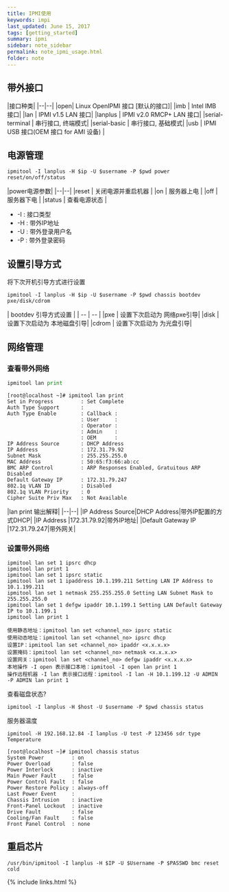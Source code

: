 ```yaml
---
title: IPMI使用
keywords: impi 
last_updated: June 15, 2017
tags: [getting_started]
summary: ipmi 
sidebar: note_sidebar
permalink: note_ipmi_usage.html
folder: note 
---
```


## 带外接口

|接口种类|
|--|--|
|open|          Linux OpenIPMI 接口 [默认的接口]|
|imb |          Intel IMB 接口|
|lan |           IPMI v1.5 LAN 接口|
|lanplus   |    IPMI v2.0 RMCP+ LAN 接口|
|serial-terminal  |  串行接口, 终端模式|
|serial-basic     |  串行接口, 基础模式|
|usb       |    IPMI USB 接口(OEM 接口 for AMI 设备) |

## 电源管理


```
ipmitool -I lanplus -H $ip -U $username -P $pwd power reset/on/off/status
```

|power电源参数|
|--|--|
|reset | 关闭电源并重启机器 |
|on | 服务器上电 |
|off | 服务器下电 |
|status | 查看电源状态 |

* -I : 接口类型
* -H : 带外IP地址
* -U : 带外登录用户名
* -P : 带外登录密码

##  设置引导方式

将下次开机引导方式进行设置

```
ipmitool -I lanplus -H $ip -U $username -P $pwd chassis bootdev pxe/disk/cdrom
```

| bootdev 引导方式设置 |
| -- | -- |
|pxe | 设置下次启动为 网络pxe引导|
|disk | 设置下次启动为 本地磁盘引导|
|cdrom | 设置下次启动为 为光盘引导|


## 网络管理

### 查看带外网络

```python
ipmitool lan print
```

```
[root@localhost ~]# ipmitool lan print
Set in Progress         : Set Complete
Auth Type Support       : 
Auth Type Enable        : Callback : 
                        : User     : 
                        : Operator : 
                        : Admin    : 
                        : OEM      : 
IP Address Source       : DHCP Address
IP Address              : 172.31.79.92
Subnet Mask             : 255.255.255.0
MAC Address             : 50:65:f3:66:ab:cc
BMC ARP Control         : ARP Responses Enabled, Gratuitous ARP Disabled
Default Gateway IP      : 172.31.79.247
802.1q VLAN ID          : Disabled
802.1q VLAN Priority    : 0
Cipher Suite Priv Max   : Not Available
```

|lan print 输出解释|
|--|--|
|IP Address Source|DHCP Address|带外IP配置的方式DHCP|
|IP Address |172.31.79.92|带外IP地址|
|Default Gateway IP |172.31.79.247|带外网关|

### 设置带外网络
```
ipmitool lan set 1 ipsrc dhcp 
ipmitool lan print 1
ipmitool lan set 1 ipsrc static
ipmitool lan set 1 ipaddress 10.1.199.211 Setting LAN IP Address to 10.1.199.211
ipmitool lan set 1 netmask 255.255.255.0 Setting LAN Subnet Mask to 255.255.255.0
ipmitool lan set 1 defgw ipaddr 10.1.199.1 Setting LAN Default Gateway IP to 10.1.199.1
ipmitool lan print 1
```
```
使用静态地址：ipmitool lan set <channel_no> ipsrc static
使用动态地址：ipmitool lan set <channel_no> ipsrc dhcp
设置IP：ipmitool lan set <channel_no> ipaddr <x.x.x.x>
设置掩码：ipmitool lan set <channel_no> netmask <x.x.x.x>
设置网关：ipmitool lan set <channel_no> defgw ipaddr <x.x.x.x>
本地操作 -I open 表示接口本地：ipmitool -I open lan print 1
操作远程机器 -I lan 表示接口远程：ipmitool -I lan -H 10.1.199.12 -U ADMIN -P ADMIN lan print 1
```


查看磁盘状态?

```
ipmitool -I lanplus -H $host -U $username -P $pwd chassis status
```


服务器温度

```
ipmitool -H 192.168.12.84 -I lanplus -U test -P 123456 sdr type Temperature
```
```
[root@localhost ~]# ipmitool chassis status
System Power         : on
Power Overload       : false
Power Interlock      : inactive
Main Power Fault     : false
Power Control Fault  : false
Power Restore Policy : always-off
Last Power Event     : 
Chassis Intrusion    : inactive
Front-Panel Lockout  : inactive
Drive Fault          : false
Cooling/Fan Fault    : false
Front Panel Control  : none
```

## 重启芯片

```
/usr/bin/ipmitool -I lanplus -H $IP -U $Username -P $PASSWD bmc reset cold
```

{% include links.html %}
